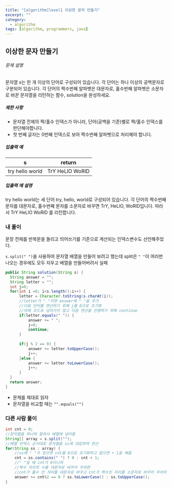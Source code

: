 ```yaml
---
title: "[algorithm]level1 이상한 문자 만들기"
excerpt: ""
category:
  - algorithm 
tags: [algorithm, programmers, java]
---
```


## 이상한 문자 만들기

###### 문제 설명

문자열 s는 한 개 이상의 단어로 구성되어 있습니다. 각 단어는 하나 이상의 공백문자로 구분되어 있습니다. 각 단어의 짝수번째 알파벳은 대문자로, 홀수번째 알파벳은 소문자로 바꾼 문자열을 리턴하는 함수, solution을 완성하세요.

##### 제한 사항

- 문자열 전체의 짝/홀수 인덱스가 아니라, 단어(공백을 기준)별로 짝/홀수 인덱스를 판단해야합니다.
- 첫 번째 글자는 0번째 인덱스로 보아 짝수번째 알파벳으로 처리해야 합니다.

##### 입출력 예

| s               | return          |
| --------------- | --------------- |
| try hello world | TrY HeLlO WoRlD |

##### 입출력 예 설명

try hello world는 세 단어 try, hello, world로 구성되어 있습니다. 각 단어의 짝수번째 문자를 대문자로, 홀수번째 문자를 소문자로 바꾸면 TrY, HeLlO, WoRlD입니다. 따라서 TrY HeLlO WoRlD 를 리턴합니다.

### 내 풀이

문장 전체를 반복문을 돌리고 띄어쓰기를 기준으로 계산되는 인덱스변수도 선언해주었다.

```s.split(" ")```을 사용하여 문자열 배열을 만들어 보려고 했는데 split은 ```" "```이 여러번 나오는 경우에도 모두 지우고 배열을 만들어버려서 실패

```java
public String solution(String s) {
  String answer = "";
  String letter = "";
  int j=0;
  for(int i =0; i<s.length();i++) {
	  letter = Character.toString(s.charAt(i));
	  //letter가 " "이면 answer에 " "을 추가
      //다음 단어를 연산하기 위해 j를 0으로 초기화
      //아래 코드로 넘어가지 않고 다음 연산을 진행하기 위해 continue
      if(letter.equals(" ")) {
		  answer += " ";
		  j=0;
		  continue;
	  }
	  
	  if(j % 2 == 0) {
		  answer += letter.toUpperCase();
		  j++;
	  }else {
		  answer += letter.toLowerCase();
		  j++;
	  }
  }
  return answer;
}
```
- 문제를 제대로 읽자
- 문자열을 비교할 때는 ```"".equals("")```



### 다른 사람 풀이

```java
int cnt = 0;
//문자열을 하나씩 잘라서 배열에 넣어줌
String[] array = s.split("");
//배열 인덱스 순서대로 문자열을 ss에 대입하여 연산
for(String ss : array) {
    //ss에 " "가 있으면 cnt를 0으로 초기화하고 없으면 + 1을 해줌
    cnt = ss.contains(" ") ? 0 : cnt + 1;
    //" "일 때 cnt가 0이니까
    //짝수 자리의 수를 대문자로 바꾸어 주려면
    //cnt가 홀수 인 자리를 대문자로 바꾸고 cnt가 짝수인 자리를 소문자로 바꾸어 주어야한다.
    answer += cnt%2 == 0 ? ss.toLowerCase() : ss.toUpperCase(); 
}
```


